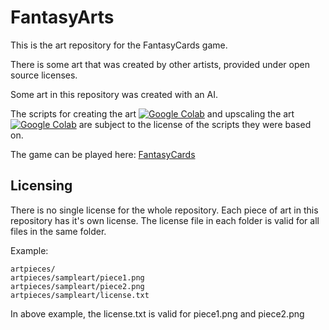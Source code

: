 # FantasyArts
This is the art repository for the FantasyCards game.

There is some art that was created by other artists, provided under open source licenses.

Some art in this repository was created with an AI.

The scripts for creating the art [![Google Colab](https://colab.research.google.com/assets/colab-badge.svg)](https://colab.research.google.com/github/mesw/fantasyarts/blob/main/vqgan+step/mesw_card_image_generator_with_vqgan+clip.ipynb) and upscaling the art [![Google Colab](https://colab.research.google.com/assets/colab-badge.svg)](https://colab.research.google.com/github/mesw/fantasyarts/blob/main/isr/mesw_ISR_Prediction.ipynb) are subject to the license of the scripts they were based on.


The game can be played here: [FantasyCards](https://mesw.github.io/fantasycards/build/FantasyCards2.html)

## Licensing

There is no single license for the whole repository. Each piece of art in this repository has it's own license. The license file in each folder is valid for all files in the same folder.

Example:

    artpieces/
    artpieces/sampleart/piece1.png
    artpieces/sampleart/piece2.png
    artpieces/sampleart/license.txt

In above example, the license.txt is valid for piece1.png and piece2.png
